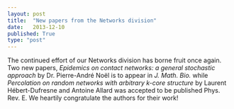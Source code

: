 ```yaml
---
layout: post
title:  "New papers from the Networks division"
date:   2013-12-10
published: True
type: "post"
---
```


The continued effort of our Networks division has borne fruit once again. Two new papers, _Epidemics on contact networks: a general stochastic approach_ by Dr. Pierre-André Noël is to appear in _J. Math. Bio._ while _Percolation on random networks with arbitrary k-core structure_ by Laurent Hébert-Dufresne and Antoine Allard was accepted to be published Phys. Rev. E. We heartily congratulate the authors for their work!


